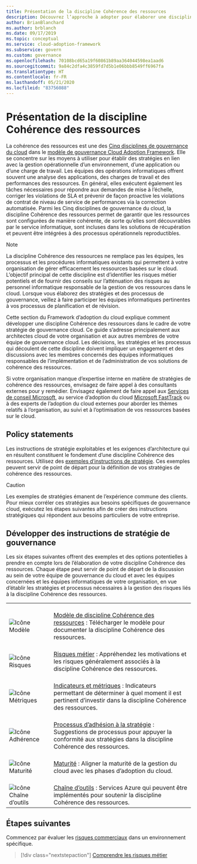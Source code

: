 ```yaml
---
title: Présentation de la discipline Cohérence des ressources
description: Découvrez l’approche à adopter pour élaborer une discipline Cohérence des ressources dans le cadre d’une stratégie de gouvernance du cloud.
author: BrianBlanchard
ms.author: brblanch
ms.date: 09/17/2019
ms.topic: conceptual
ms.service: cloud-adoption-framework
ms.subservice: govern
ms.custom: governance
ms.openlocfilehash: 70108bcd65a19f60861b89aa364044598ea1aad6
ms.sourcegitcommit: 9a84c2dfa4c3859fd7d5b1e06bbb8549ff6967fa
ms.translationtype: HT
ms.contentlocale: fr-FR
ms.lasthandoff: 05/21/2020
ms.locfileid: "83756088"
---
```

# <a name="resource-consistency-discipline-overview"></a>Présentation de la discipline Cohérence des ressources

La cohérence des ressources est une des [Cinq disciplines de gouvernance du cloud](../governance-disciplines.md) dans le [modèle de gouvernance Cloud Adoption Framework](../index.md). Elle se concentre sur les moyens à utiliser pour établir des stratégies en lien avec la gestion opérationnelle d’un environnement, d’une application ou d’une charge de travail. Les équipes des opérations informatiques offrent souvent une analyse des applications, des charges de travail et des performances des ressources. En général, elles exécutent également les tâches nécessaires pour répondre aux demandes de mise à l’échelle, corriger les violations de SLA et prévenir de façon proactive les violations de contrat de niveau de service de performances via la correction automatisée. Parmi les Cinq disciplines de gouvernance du cloud, la discipline Cohérence des ressources permet de garantir que les ressources sont configurées de manière cohérente, de sorte qu’elles sont découvrables par le service informatique, sont incluses dans les solutions de récupération et peuvent être intégrées à des processus opérationnels reproductibles.

> [!NOTE]
> La discipline Cohérence des ressources ne remplace pas les équipes, les processus et les procédures informatiques existants qui permettent à votre organisation de gérer efficacement les ressources basées sur le cloud. L’objectif principal de cette discipline est d’identifier les risques métier potentiels et de fournir des conseils sur l’atténuation des risques au personnel informatique responsable de la gestion de vos ressources dans le cloud. Lorsque vous élaborez des stratégies et des processus de gouvernance, veillez à faire participer les équipes informatiques pertinentes à vos processus de planification et de révision.

Cette section du Framework d’adoption du cloud explique comment développer une discipline Cohérence des ressources dans le cadre de votre stratégie de gouvernance cloud. Ce guide s’adresse principalement aux architectes cloud de votre organisation et aux autres membres de votre équipe de gouvernance cloud. Les décisions, les stratégies et les processus qui découlent de cette discipline doivent impliquer un engagement et des discussions avec les membres concernés des équipes informatiques responsables de l’implémentation et de l’administration de vos solutions de cohérence des ressources.

Si votre organisation manque d’expertise interne en matière de stratégies de cohérence des ressources, envisagez de faire appel à des consultants externes pour y remédier. Envisagez également de faire appel aux [Services de conseil Microsoft](https://www.microsoft.com/industry/services/consulting), au service d’adoption du cloud [Microsoft FastTrack](https://azure.microsoft.com/programs/azure-fasttrack) ou à des experts de l’adoption du cloud externes pour aborder les thèmes relatifs à l’organisation, au suivi et à l’optimisation de vos ressources basées sur le cloud.

## <a name="policy-statements"></a>Policy statements

Les instructions de stratégie exploitables et les exigences d’architecture qui en résultent constituent le fondement d’une discipline Cohérence des ressources. Utilisez des [exemples d’instructions de stratégie](./policy-statements.md). Ces exemples peuvent servir de point de départ pour la définition de vos stratégies de cohérence des ressources.

> [!CAUTION]
> Les exemples de stratégies émanent de l’expérience commune des clients. Pour mieux corréler ces stratégies aux besoins spécifiques de gouvernance cloud, exécutez les étapes suivantes afin de créer des instructions stratégiques qui répondent aux besoins particuliers de votre entreprise.

## <a name="develop-governance-policy-statements"></a>Développer des instructions de stratégie de gouvernance

Les six étapes suivantes offrent des exemples et des options potentielles à prendre en compte lors de l’élaboration de votre discipline Cohérence des ressources. Chaque étape peut servir de point de départ de la discussion au sein de votre équipe de gouvernance du cloud et avec les équipes concernées et les équipes informatiques de votre organisation, en vue d’établir les stratégies et processus nécessaires à la gestion des risques liés à la discipline Cohérence des ressources.

<!-- markdownlint-disable MD033 -->

| | |
|---|---|
| <br> ![Icône Modèle](../../_images/govern/process-template.png) | <br> [Modèle de discipline Cohérence des ressources](./template.md) : Télécharger le modèle pour documenter la discipline Cohérence des ressources. |
| <br> ![Icône Risques](../../_images/govern/process-risks.png) | <br> [Risques métier](./business-risks.md) : Appréhendez les motivations et les risques généralement associés à la discipline Cohérence des ressources. |
| <br> ![Icône Métriques](../../_images/govern/process-metrics.png) | <br> [Indicateurs et métriques](./metrics-tolerance.md) : Indicateurs permettant de déterminer à quel moment il est pertinent d’investir dans la discipline Cohérence des ressources. |
| <br> ![Icône Adhérence](../../_images/govern/process-enforce.png) | <br> [Processus d’adhésion à la stratégie](./compliance-processes.md) : Suggestions de processus pour appuyer la conformité aux stratégies dans la discipline Cohérence des ressources. |
| <br> ![Icône Maturité](../../_images/govern/process-maturity.png) | <br> [Maturité](./discipline-improvement.md) : Aligner la maturité de la gestion du cloud avec les phases d’adoption du cloud.  |
| <br> ![Icône Chaîne d’outils](../../_images/govern/process-toolchain.png) | <br> [Chaîne d’outils](./toolchain.md) : Services Azure qui peuvent être implémentés pour soutenir la discipline Cohérence des ressources. |

## <a name="next-steps"></a>Étapes suivantes

Commencez par évaluer les [risques commerciaux](./business-risks.md) dans un environnement spécifique.

> [!div class="nextstepaction"]
> [Comprendre les risques métier](./business-risks.md)

